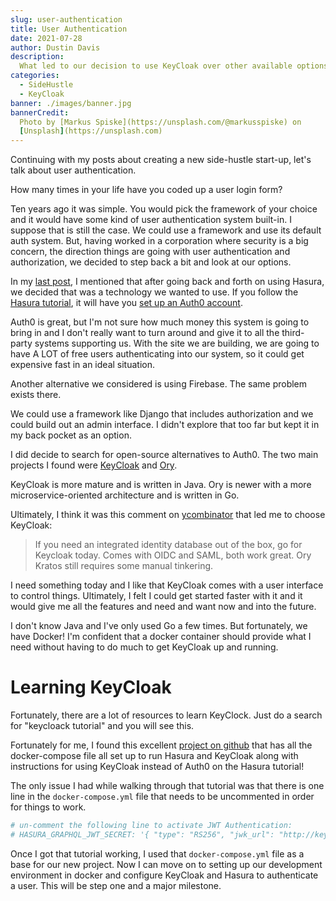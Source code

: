 ```yaml
---
slug: user-authentication
title: User Authentication
date: 2021-07-28
author: Dustin Davis
description:
  What led to our decision to use KeyCloak over other available options
categories:
  - SideHustle
  - KeyCloak
banner: ./images/banner.jpg
bannerCredit:
  Photo by [Markus Spiske](https://unsplash.com/@markusspiske) on
  [Unsplash](https://unsplash.com)
---
```


Continuing with my posts about creating a new side-hustle start-up, let's talk
about user authentication.

How many times in your life have you coded up a user login form?

Ten years ago it was simple. You would pick the framework of your choice and it
would have some kind of user authentication system built-in. I suppose that is
still the case. We could use a framework and use its default auth system. But,
having worked in a corporation where security is a big concern, the direction
things are going with user authentication and authorization, we decided to step
back a bit and look at our options.

In my [last post](/blog/starting-a-new-side-hustle-startup), I mentioned that
after going back and forth on using Hasura, we decided that was a technology we
wanted to use. If you follow the
[Hasura tutorial](https://hasura.io/learn/graphql/hasura/introduction/), it will
have you
[set up an Auth0 account](https://hasura.io/learn/graphql/hasura/authentication/1-create-auth0-app/).

Auth0 is great, but I'm not sure how much money this system is going to bring in
and I don't really want to turn around and give it to all the third-party
systems supporting us. With the site we are building, we are going to have A LOT
of free users authenticating into our system, so it could get expensive fast in
an ideal situation.

Another alternative we considered is using Firebase. The same problem exists
there.

We could use a framework like Django that includes authorization and we could
build out an admin interface. I didn't explore that too far but kept it in my
back pocket as an option.

I did decide to search for open-source alternatives to Auth0. The two main
projects I found were [KeyCloak](https://www.keycloak.org/) and
[Ory](https://www.ory.sh/).

KeyCloak is more mature and is written in Java. Ory is newer with a more
microservice-oriented architecture and is written in Go.

Ultimately, I think it was this comment on
[ycombinator](https://news.ycombinator.com/item?id=22871460) that led me to
choose KeyCloak:

> If you need an integrated identity database out of the box, go for Keycloak
> today. Comes with OIDC and SAML, both work great. Ory Kratos still requires
> some manual tinkering.

I need something today and I like that KeyCloak comes with a user interface to
control things. Ultimately, I felt I could get started faster with it and it
would give me all the features and need and want now and into the future.

I don't know Java and I've only used Go a few times. But fortunately, we have
Docker! I'm confident that a docker container should provide what I need without
having to do much to get KeyCloak up and running.

# Learning KeyCloak

Fortunately, there are a lot of resources to learn KeyClock. Just do a search
for "keycloack tutorial" and you will see this.

Fortunately for me, I found this excellent
[project on github](https://github.com/janhapke/hasura-keycloak) that has all
the docker-compose file all set up to run Hasura and KeyCloak along with
instructions for using KeyCloak instead of Auth0 on the Hasura tutorial!

The only issue I had while walking through that tutorial was that there is one
line in the `docker-compose.yml` file that needs to be uncommented in order for
things to work.

```yaml
# un-comment the following line to activate JWT Authentication:
# HASURA_GRAPHQL_JWT_SECRET: '{ "type": "RS256", "jwk_url": "http://keycloak:8080/auth/realms/master/protocol/openid-connect/certs" }'
```

Once I got that tutorial working, I used that `docker-compose.yml` file as a
base for our new project. Now I can move on to setting up our development
environment in docker and configure KeyCloak and Hasura to authenticate a user.
This will be step one and a major milestone.
